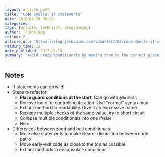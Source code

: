 ```yaml
---
layout: article_post
title: "Code Smells: If Statements"
date: 2018-04-29 09:26
categories:
tags: [article, technical, programming]
author: Trisha Gee
rating: 2
article_url: "https://blog.jetbrains.com/idea/2017/09/code-smells-if-statements/"
reading_time: 15
date_published: 2017-09-13
summary: "Avoid crazy conditionals by moving them to the correct place, collapsing them, extracting to methods"
---
```


## Notes

* If statements can go wild!
* Steps to refactor:
  * **Place guard conditions at the start**. Can go with `@NotNull`
  * Remove logic for controlling iteration. Use "normal" syntax man
  * Extract method for readability. Give it an expressive name
  * Replace multiple checks of the same value, try to short circuit
  * Collapse multiple conditionals into one if/else
  * Nice
* Differences between good and bad conditionals:
  * More else statements to make clearer distinction between code paths
  * Move early-exit code as close to the top as possible
  * Extract methods to encapsulate conditions
